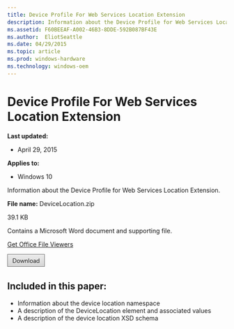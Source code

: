 ```yaml
---
title: Device Profile For Web Services Location Extension
description: Information about the Device Profile for Web Services Location Extension.
ms.assetid: F60BEEAF-A002-46B3-8DDE-592B087BF43E
ms.author:  EliotSeattle
ms.date: 04/29/2015
ms.topic: article
ms.prod: windows-hardware
ms.technology: windows-oem
---
```



# Device Profile For Web Services Location Extension


**Last updated:**

-   April 29, 2015

**Applies to:**

-   Windows 10

Information about the Device Profile for Web Services Location Extension.

**File name:** DeviceLocation.zip

39.1 KB

Contains a Microsoft Word document and supporting file.

[Get Office File Viewers](http://go.microsoft.com/fwlink/p/?LinkId=534085)

[![click here to download](images/download.png)](http://go.microsoft.com/fwlink/p/?LinkId=534028)

## <span id="Included_in_this_paper_"></span><span id="included_in_this_paper_"></span><span id="INCLUDED_IN_THIS_PAPER_"></span>Included in this paper:

-   Information about the device location namespace
-   A description of the DeviceLocation element and associated values
-   A description of the device location XSD schema





